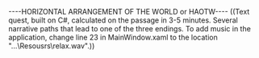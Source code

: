 ----HORIZONTAL ARRANGEMENT OF THE WORLD or HAOTW---- ((Text quest, built on C#, calculated on the passage in 3-5 minutes. Several narrative paths that lead to one of the three endings. To add music in the application, change line 23 in MainWindow.xaml to the location "...\Resousrs\relax.wav".))
